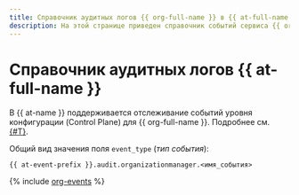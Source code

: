 ```yaml
---
title: Справочник аудитных логов {{ org-full-name }} в {{ at-full-name }}
description: На этой странице приведен справочник событий сервиса {{ org-name }}, отслеживаемых в {{ at-name }}.
---
```


# Справочник аудитных логов {{ at-full-name }}

В {{ at-name }} поддерживается отслеживание событий уровня конфигурации (Control Plane) для {{ org-full-name }}. Подробнее см. [{#T}](../audit-trails/concepts/format.md).

Общий вид значения поля `event_type` (_тип события_):

```text
{{ at-event-prefix }}.audit.organizationmanager.<имя_события>
```

{% include [org-events](../_includes/audit-trails/events/org-events.md) %}

